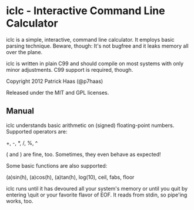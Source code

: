 iclc - Interactive Command Line Calculator
==========================================

iclc is a simple, interactive, command line calculator. It employs basic parsing 
technique. Beware, though: It's not bugfree and it leaks memory all over the plane.

iclc is written in plain C99 and should compile on most systems with only minor
adjustments. C99 support is required, though. 

Copyright 2012 Patrick Haas (@p7haas)

Released under the MIT and GPL licenses.

Manual
------

iclc understands basic arithmetic on (signed) floating-point numbers. Supported operators are:

+, -, *, /, %, ^

( and ) are fine, too. Sometimes, they even behave as expected!

Some basic functions are also supported:

(a)sin(h), (a)cos(h), (a)tan(h), log(10), ceil, fabs, floor

iclc runs until it has devoured all your system's memory or until you quit by entering \quit
or your favorite flavor of EOF. It reads from stdin, so pipe'ing works, too.



